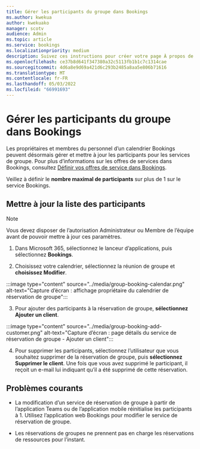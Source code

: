 ```yaml
---
title: Gérer les participants du groupe dans Bookings
ms.author: kwekua
author: kwekuako
manager: scotv
audience: Admin
ms.topic: article
ms.service: bookings
ms.localizationpriority: medium
description: Suivez ces instructions pour créer votre page À propos de nous, notamment le nom d’entreprise, l’adresse, le numéro de téléphone, l’URL du site web, le logo et les heures d’ouverture dans Microsoft Bookings.
ms.openlocfilehash: ce37b8d641f347380a32c5113fb1b1c7c1314cae
ms.sourcegitcommit: 4d6a8e9d69a421d6c293b2485a8aa5e806b71616
ms.translationtype: MT
ms.contentlocale: fr-FR
ms.lasthandoff: 05/03/2022
ms.locfileid: "66991693"
---
```

# <a name="manage-group-attendees-in-bookings"></a>Gérer les participants du groupe dans Bookings

Les propriétaires et membres du personnel d’un calendrier Bookings peuvent désormais gérer et mettre à jour les participants pour les services de groupe. Pour plus d’informations sur les offres de services dans Bookings, consultez [Définir vos offres de service dans Bookings](define-service-offerings.md).

Veillez à définir le **nombre maximal de participants** sur plus de 1 sur le service Bookings.

## <a name="update-attendee-list"></a>Mettre à jour la liste des participants

> [!NOTE]
> Vous devez disposer de l’autorisation Administrateur ou Membre de l’équipe avant de pouvoir mettre à jour ces paramètres.

1. Dans Microsoft 365, sélectionnez le lanceur d’applications, puis sélectionnez **Bookings**.

2. Choisissez votre calendrier, sélectionnez la réunion de groupe et **choisissez Modifier**.

:::image type="content" source="../media/group-booking-calendar.png" alt-text="Capture d’écran : affichage propriétaire du calendrier de réservation de groupe":::

3. Pour ajouter des participants à la réservation de groupe, **sélectionnez Ajouter un client**.

:::image type="content" source="../media/group-booking-add-customer.png" alt-text="Capture d’écran : page détails du service de réservation de groupe - Ajouter un client":::

4. Pour supprimer les participants, sélectionnez l’utilisateur que vous souhaitez supprimer de la réservation de groupe, puis **sélectionnez Supprimer le client**. Une fois que vous avez supprimé le participant, il reçoit un e-mail lui indiquant qu’il a été supprimé de cette réservation.

## <a name="common-issues"></a>Problèmes courants

- La modification d’un service de réservation de groupe à partir de l’application Teams ou de l’application mobile réinitialise les participants à 1. Utilisez l’application web Bookings pour modifier le service de réservation de groupe.

- Les réservations de groupes ne prennent pas en charge les réservations de ressources pour l’instant.
